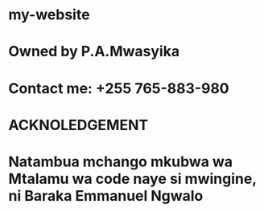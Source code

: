 # my-website
# Owned by P.A.Mwasyika
# Contact me: +255 765-883-980
# ACKNOLEDGEMENT
# Natambua mchango mkubwa wa Mtalamu wa code naye si mwingine, ni Baraka Emmanuel Ngwalo

